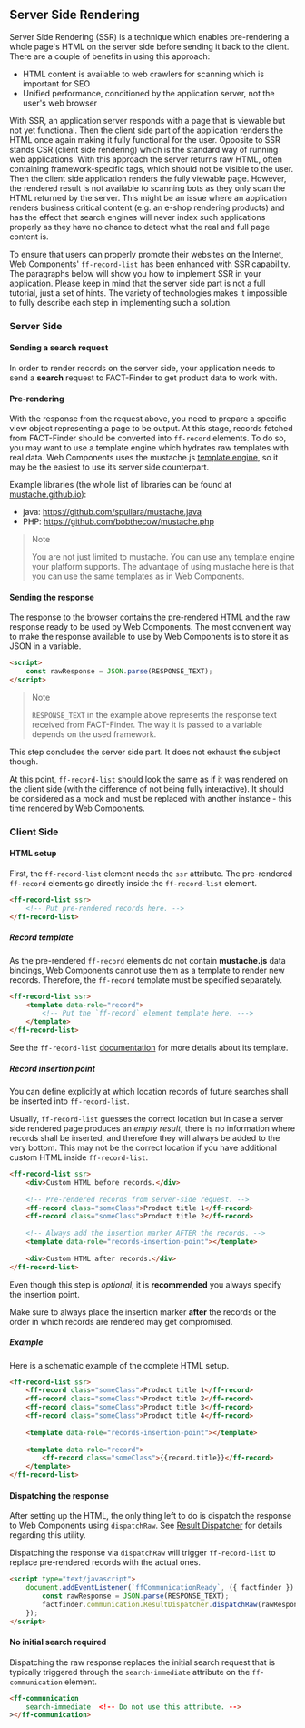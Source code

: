 ## Server Side Rendering

Server Side Rendering (SSR) is a technique which enables pre-rendering a whole page's HTML on the server side before sending it back to the client.
There are a couple of benefits in using this approach:
* HTML content is available to web crawlers for scanning which is important for SEO
* Unified performance, conditioned by the application server, not the user's web browser

With SSR, an application server responds with a page that is viewable but not yet functional.
Then the client side part of the application renders the HTML once again making it fully functional for the user.
Opposite to SSR stands CSR (client side rendering) which is the standard way of running web applications.
With this approach the server returns raw HTML, often containing framework-specific tags, which should not be visible to the user.
Then the client side application renders the fully viewable page.
However, the rendered result is not available to scanning bots as they only scan the HTML returned by the server.
This might be an issue where an application renders business critical content (e.g. an e-shop rendering products) and has the effect that search engines will never index such applications properly as they have no chance to detect what the real and full page content is.

To ensure that users can properly promote their websites on the Internet, Web Components' `ff-record-list` has been enhanced with SSR capability.
The paragraphs below will show you how to implement SSR in your application.
Please keep in mind that the server side part is not a full tutorial, just a set of hints.
The variety of technologies makes it impossible to fully describe each step in implementing such a solution.

### Server Side

#### Sending a search request

In order to render records on the server side, your application needs to send a **search** request to FACT-Finder to get product data to work with.

#### Pre-rendering

With the response from the request above, you need to prepare a specific view object representing a page to be output. 
At this stage, records fetched from FACT-Finder should be converted into `ff-record` elements.
To do so, you may want to use a template engine which hydrates raw templates with real data.
Web Components uses the mustache.js [template engine](/documentation/4.x/template-engine), so it may be the easiest to use its server side counterpart.

Example libraries (the whole list of libraries can be found at [mustache.github.io](https://mustache.github.io/)):
* java: https://github.com/spullara/mustache.java
* PHP: https://github.com/bobthecow/mustache.php

> Note
>
> You are not just limited to mustache.
> You can use any template engine your platform supports.
> The advantage of using mustache here is that you can use the same templates as in Web Components.

#### Sending the response

The response to the browser contains the pre-rendered HTML and the raw response ready to be used by Web Components.
The most convenient way to make the response available to use by Web Components is to store it as JSON in a variable.

```html
<script>
    const rawResponse = JSON.parse(RESPONSE_TEXT);
</script> 
```

> Note
>
> `RESPONSE_TEXT` in the example above represents the response text received from FACT-Finder.
> The way it is passed to a variable depends on the used framework.

This step concludes the server side part.
It does not exhaust the subject though.

At this point, `ff-record-list` should look the same as if it was rendered on the client side (with the difference of not being fully interactive).
It should be considered as a mock and must be replaced with another instance - this time rendered by Web Components.

### Client Side

#### HTML setup

First, the `ff-record-list` element needs the `ssr` attribute.
The pre-rendered `ff-record` elements go directly inside the `ff-record-list` element.

```html
<ff-record-list ssr>
    <!-- Put pre-rendered records here. -->
</ff-record-list>
```


##### Record template

As the pre-rendered `ff-record` elements do not contain **mustache.js** data bindings, Web Components cannot use them as a template to render new records.
Therefore, the `ff-record` template must be specified separately.

```html
<ff-record-list ssr>
    <template data-role="record">
        <!-- Put the `ff-record` element template here. --->
    </template>
</ff-record-list>
```

See the `ff-record-list` [documentation](/api/4.x/ff-record-list#tab=docs) for more details about its template.


##### Record insertion point

You can define explicitly at which location records of future searches shall be inserted into `ff-record-list`.

Usually, `ff-record-list` guesses the correct location but in case a server side rendered page produces an _empty result_, there is no information where records shall be inserted, and therefore they will always be added to the very bottom.
This may not be the correct location if you have additional custom HTML inside `ff-record-list`.

```html
<ff-record-list ssr>
    <div>Custom HTML before records.</div>
    
    <!-- Pre-rendered records from server-side request. -->
    <ff-record class="someClass">Product title 1</ff-record>
    <ff-record class="someClass">Product title 2</ff-record>
    
    <!-- Always add the insertion marker AFTER the records. -->
    <template data-role="records-insertion-point"></template>
    
    <div>Custom HTML after records.</div>
</ff-record-list>
```

Even though this step is _optional_, it is **recommended** you always specify the insertion point.

Make sure to always place the insertion marker **after** the records or the order in which records are rendered may get compromised.


##### Example

Here is a schematic example of the complete HTML setup.

```html
<ff-record-list ssr>
    <ff-record class="someClass">Product title 1</ff-record>
    <ff-record class="someClass">Product title 2</ff-record>
    <ff-record class="someClass">Product title 3</ff-record>
    <ff-record class="someClass">Product title 4</ff-record>
    
    <template data-role="records-insertion-point"></template>
    
    <template data-role="record">
        <ff-record class="someClass">{{record.title}}</ff-record>
    </template>
</ff-record-list>
```


#### Dispatching the response

After setting up the HTML, the only thing left to do is dispatch the response to Web Components using `dispatchRaw`.
See [Result Dispatcher](/api/4.x/core-result-dispatcher) for details regarding this utility.

Dispatching the response via `dispatchRaw` will trigger `ff-record-list` to replace pre-rendered records with the actual ones.

```html
<script type="text/javascript">
    document.addEventListener(`ffCommunicationReady`, ({ factfinder }) => {
        const rawResponse = JSON.parse(RESPONSE_TEXT);
        factfinder.communication.ResultDispatcher.dispatchRaw(rawResponse);
    });
</script>
```


#### No initial search required

Dispatching the raw response replaces the initial search request that is typically triggered through the `search-immediate` attribute on the `ff-communication` element.

```html
<ff-communication
    search-immediate  <!-- Do not use this attribute. -->
></ff-communication>
```
